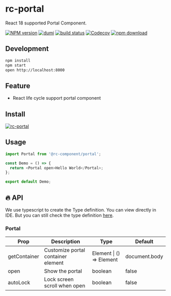 # rc-portal

React 18 supported Portal Component.

[![NPM version][npm-image]][npm-url] [![dumi](https://img.shields.io/badge/docs%20by-dumi-blue?style=flat-square)](https://github.com/umijs/dumi) [![build status][github-actions-image]][github-actions-url] [![Codecov][codecov-image]][codecov-url] [![npm download][download-image]][download-url]

[npm-image]: http://img.shields.io/npm/v/rc-portal.svg?style=flat-square
[npm-url]: http://npmjs.org/package/rc-portal
[github-actions-image]: https://github.com/react-component/portal/workflows/CI/badge.svg
[github-actions-url]: https://github.com/react-component/portal/actions
[codecov-image]: https://img.shields.io/codecov/c/github/react-component/portal/master.svg?style=flat-square
[codecov-url]: https://app.codecov.io/gh/react-component/portal
[download-image]: https://img.shields.io/npm/dm/rc-portal.svg?style=flat-square
[download-url]: https://npmjs.org/package/rc-portal

## Development

```bash
npm install
npm start
open http://localhost:8000
```

## Feature

- React life cycle support portal component

## Install

[![rc-portal](https://nodei.co/npm/rc-portal.png)](https://npmjs.org/package/rc-portal)

## Usage

```js | pure
import Portal from '@rc-component/portal';

const Demo = () => {
  return <Portal open>Hello World</Portal>;
};

export default Demo;
```

## 🔥 API

We use typescript to create the Type definition. You can view directly in IDE. But you can still check the type definition [here](https://github.com/react-component/portal/blob/master/src/interface.ts).

### Portal

| Prop         | Description                        | Type                     | Default       |
| ------------ | ---------------------------------- | ------------------------ | ------------- |
| getContainer | Customize portal container element | Element \| () => Element | document.body |
| open         | Show the portal                    | boolean                  | false         |
| autoLock     | Lock screen scroll when open       | boolean                  | false         |

